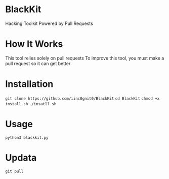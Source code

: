 # BlackKit
Hacking Toolkit Powered by Pull Requests

# How It Works
This tool relies solely on pull requests
To improve this tool, you must make a pull request so it can get better

# Installation
`git clone https://github.com/iinc0gnit0/BlackKit`
`cd BlackKit`
`chmod +x install.sh`
`./insatll.sh`

# Usage
`python3 blackkit.py`

# Updata
`git pull`
